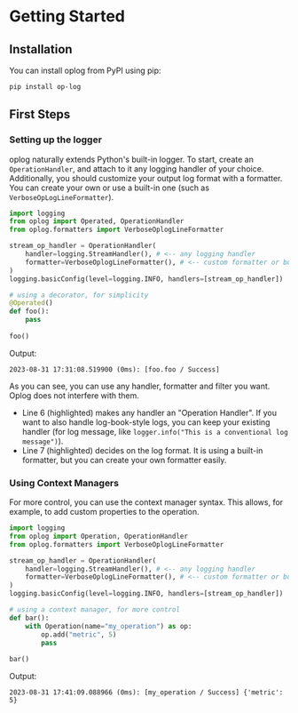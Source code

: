 # Getting Started

## Installation
You can install oplog from PyPI using pip:
```bash
pip install op-log
```

## First Steps

### Setting up the logger

oplog naturally extends Python's built-in logger. 
To start, create an `OperationHandler`, and attach to it any  logging handler of your choice. Additionally, you should customize your output log format with a formatter. You can create your own or use a built-in one (such as  `VerboseOpLogLineFormatter`).

``` py linenums="1" title="Setting up the logger" hl_lines="5 6 7 8 12"
import logging
from oplog import Operated, OperationHandler
from oplog.formatters import VerboseOplogLineFormatter

stream_op_handler = OperationHandler(
    handler=logging.StreamHandler(), # <-- any logging handler
    formatter=VerboseOplogLineFormatter(), # <-- custom formatter or built-in ones
)   
logging.basicConfig(level=logging.INFO, handlers=[stream_op_handler])

# using a decorator, for simplicity
@Operated()
def foo():
    pass
    
foo()
```

Output:
``` title="Output"
2023-08-31 17:31:08.519900 (0ms): [foo.foo / Success]
```

As you can see, you can use any handler, formatter and filter you want. Oplog does not interfere with them.

* Line 6 (highlighted) makes any handler an "Operation Handler". If you want to also handle log-book-style logs, you can keep your existing handler (for log message, like `logger.info("This is a conventional log message")`).
* Line 7 (highlighted) decides on the log format. It is using a built-in formatter, but you can create your own formatter easily.

### Using Context Managers

For more control, you can use the context manager syntax. This allows, for example, to add custom properties to the operation.

``` py linenums="1" title="Logging operations using the context manager" hl_lines="13 14"
import logging
from oplog import Operation, OperationHandler
from oplog.formatters import VerboseOplogLineFormatter

stream_op_handler = OperationHandler(
    handler=logging.StreamHandler(), # <-- any logging handler
    formatter=VerboseOplogLineFormatter(), # <-- custom formatter or built-in ones
)   
logging.basicConfig(level=logging.INFO, handlers=[stream_op_handler])

# using a context manager, for more control
def bar():
    with Operation(name="my_operation") as op:
        op.add("metric", 5)
        pass
    
bar()
```

Output:
``` title="Output"
2023-08-31 17:41:09.088966 (0ms): [my_operation / Success] {'metric': 5}
```
